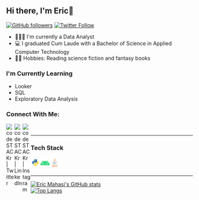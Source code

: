 ## Hi there, I'm Eric👋

[![GitHub followers](https://img.shields.io/github/followers/eric-mahasi?color=%23181717&label=Eric%20Mahasi&logo=github&style=for-the-badge)][github]
[![Twitter Follow](https://img.shields.io/twitter/follow/EricMahasi?color=%231DA1F2&logo=twitter&style=for-the-badge)][twitter]


- 👨🏿‍🎓 I'm currently a Data Analyst
- 💻 I graduated Cum Laude with a Bachelor of Science in Applied Computer Technology 
- 👸🏿 Hobbies: Reading science fiction and fantasy books 

### I'm Currently Learning
- Looker
- SQL
- Exploratory Data Analysis

### Connect With Me:

[<img align="left" alt="codeSTACKr | Twitter" width="22px" src="https://cdn.jsdelivr.net/npm/simple-icons@v3/icons/twitter.svg" />][twitter]
[<img align="left" alt="codeSTACKr | LinkedIn" width="22px" src="https://cdn.jsdelivr.net/npm/simple-icons@v3/icons/linkedin.svg" />][linkedin]
[<img align="left" alt="codeSTACKr | Instagram" width="22px" src="https://cdn.jsdelivr.net/npm/simple-icons@v3/icons/instagram.svg" />][instagram]

<br />

---
### Tech Stack

<img align="left" alt="Visual Studio Code" width="26px" src="https://raw.githubusercontent.com/github/explore/80688e429a7d4ef2fca1e82350fe8e3517d3494d/topics/python/python.png" />
<img align="left" alt="HTML5" width="26px" src="https://raw.githubusercontent.com/github/explore/80688e429a7d4ef2fca1e82350fe8e3517d3494d/topics/android/android.png" />
<img align="left" alt="CSS3" width="26px" src="https://raw.githubusercontent.com/github/explore/80688e429a7d4ef2fca1e82350fe8e3517d3494d/topics/java/java.png" />
<br />
<br />

---

  [![Eric Mahasi's GitHub stats](https://github-readme-stats.vercel.app/api?username=eric-mahasi)](https://github.com/anuraghazra/github-readme-stats)
  <br/>
  [![Top Langs](https://github-readme-stats.vercel.app/api/top-langs/?username=eric-mahasi)](https://github.com/anuraghazra/github-readme-stats)




[twitter]: https://twitter.com/EricMahasi
[instagram]: https://www.instagram.com/ericmahasi
[linkedin]: https://www.linkedin.com/in/eric-mahasi
[github]: https://github.com/eric-mahasi
